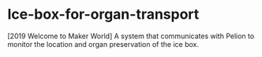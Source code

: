 # Ice-box-for-organ-transport
[2019 Welcome to Maker World] A system that communicates with Pelion to monitor the location and organ preservation of the ice box. 
